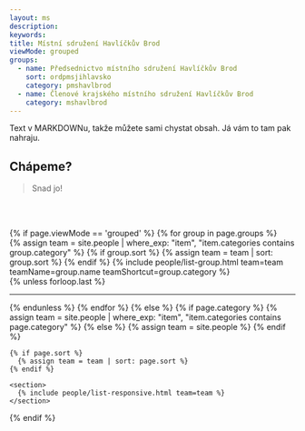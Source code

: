 ```yaml
---
layout: ms
description:
keywords:
title: Místní sdružení Havlíčkův Brod
viewMode: grouped
groups:
  - name: Předsednictvo místního sdružení Havlíčkův Brod
    sort: ordpmsjihlavsko
    category: pmshavlbrod
  - name: Členové krajského místního sdružení Havlíčkův Brod
    category: mshavlbrod
---
```


Text v MARKDOWNu, takže můžete sami chystat obsah. Já vám to tam pak nahraju.

## Chápeme?

> Snad jo!

<br><br>

<div>
    {% if page.viewMode == 'grouped' %}
    {% for group in page.groups %}
      <section>
        {% assign team = site.people | where_exp: "item", "item.categories contains group.category" %}
        {% if group.sort %}
          {% assign team = team | sort: group.sort %}
        {% endif %}
        {% include people/list-group.html team=team teamName=group.name teamShortcut=group.category %}
      </section>
      {% unless forloop.last %}<hr class="hr--big" />{% endunless %}
    {% endfor %}
  {% else %}
    {% if page.category %}
      {% assign team = site.people | where_exp: "item", "item.categories contains page.category" %}
    {% else %}
      {% assign team = site.people %}
    {% endif %}

    {% if page.sort %}
      {% assign team = team | sort: page.sort %}
    {% endif %}

    <section>
      {% include people/list-responsive.html team=team %}
    </section>
  {% endif %}
</div>
